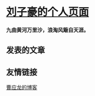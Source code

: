 # [刘子豪的个人页面](http://DestinyZHLiu.github.io/blog)
#### 九曲黄河万里沙，浪淘风簸自天涯。


## **发表的文章**





## **友情链接**
[曹应龙的博客](http://ylcao.top)


